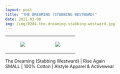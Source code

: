 ```yaml
---
layout: post
title: "THE DREAMING (STABBING WESTWARD)"
date: 2021-03-08
img: /img/0284-the-dreaming-stabbing-westward.jpg
---
```




<table style="width:100%;"><tr><td style="vertical-align:top;">
      <figure class="tmblr-full" data-orig-height="2048" data-orig-width="1365" data-orig-src="https://concertshirts.netlify.app/shirts/0284/0284-01.jpg"><img src="https://64.media.tumblr.com/cfa314be9bfd7d66a8744830f160d24b/672ad280724b8085-38/s540x810/bcc40ccef0d0ca068b9fa430f5b1dcb4f1b51d1f.jpg" data-orig-height="2048" data-orig-width="1365" data-orig-src="https://concertshirts.netlify.app/shirts/0284/0284-01.jpg"/></figure></td>
    <td style="vertical-align:top;">
      <figure class="tmblr-full" data-orig-height="2048" data-orig-width="1365" data-orig-src="https://concertshirts.netlify.app/shirts/0284/0284-02.jpg"><img src="https://64.media.tumblr.com/2dc39eed74c21a85a12b17f643942252/672ad280724b8085-dc/s540x810/a15cff33142f08240b47f225ab672e9d021b2321.jpg" data-orig-height="2048" data-orig-width="1365" data-orig-src="https://concertshirts.netlify.app/shirts/0284/0284-02.jpg"/></figure></td>
  </tr></table><p>
  The Dreaming (Stabbing Westward) | Rise Again<br/>SMALL | 100% Cotton | Alstyle Apparel &amp; Activewear
</p>
